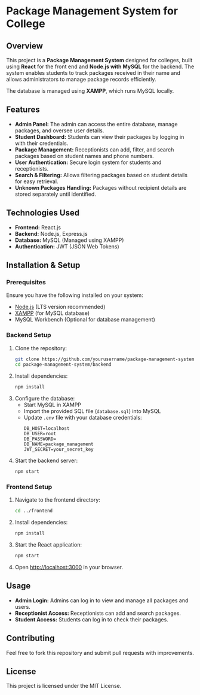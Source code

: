# Package Management System for College

## Overview
This project is a **Package Management System** designed for colleges, built using **React** for the front end and **Node.js with MySQL** for the backend. The system enables students to track packages received in their name and allows administrators to manage package records efficiently.

The database is managed using **XAMPP**, which runs MySQL locally.

## Features
- **Admin Panel:** The admin can access the entire database, manage packages, and oversee user details.
- **Student Dashboard:** Students can view their packages by logging in with their credentials.
- **Package Management:** Receptionists can add, filter, and search packages based on student names and phone numbers.
- **User Authentication:** Secure login system for students and receptionists.
- **Search & Filtering:** Allows filtering packages based on student details for easy retrieval.
- **Unknown Packages Handling:** Packages without recipient details are stored separately until identified.

## Technologies Used
- **Frontend:** React.js
- **Backend:** Node.js, Express.js
- **Database:** MySQL (Managed using XAMPP)
- **Authentication:** JWT (JSON Web Tokens)

## Installation & Setup
### Prerequisites
Ensure you have the following installed on your system:
- [Node.js](https://nodejs.org/) (LTS version recommended)
- [XAMPP](https://www.apachefriends.org/) (for MySQL database)
- MySQL Workbench (Optional for database management)

### Backend Setup
1. Clone the repository:
   ```sh
   git clone https://github.com/yourusername/package-management-system.git
   cd package-management-system/backend
   ```
2. Install dependencies:
   ```sh
   npm install
   ```
3. Configure the database:
   - Start MySQL in XAMPP
   - Import the provided SQL file (`database.sql`) into MySQL
   - Update `.env` file with your database credentials:
     ```
     DB_HOST=localhost
     DB_USER=root
     DB_PASSWORD=
     DB_NAME=package_management
     JWT_SECRET=your_secret_key
     ```
4. Start the backend server:
   ```sh
   npm start
   ```

### Frontend Setup
1. Navigate to the frontend directory:
   ```sh
   cd ../frontend
   ```
2. Install dependencies:
   ```sh
   npm install
   ```
3. Start the React application:
   ```sh
   npm start
   ```
4. Open [http://localhost:3000](http://localhost:3000) in your browser.

## Usage
- **Admin Login:** Admins can log in to view and manage all packages and users.
- **Receptionist Access:** Receptionists can add and search packages.
- **Student Access:** Students can log in to check their packages.

## Contributing
Feel free to fork this repository and submit pull requests with improvements.

## License
This project is licensed under the MIT License.

 

